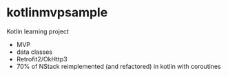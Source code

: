 # kotlinmvpsample
Kotlin learning project

- MVP
- data classes
- Retrofit2/OkHttp3
- 70% of NStack reimplemented (and refactored) in kotlin with coroutines
